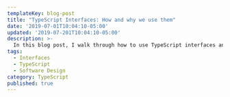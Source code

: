 ```yaml
---
templateKey: blog-post
title: "TypeScript Interfaces: How and why we use them"
date: '2019-07-01T10:04:10-05:00'
updated: '2019-07-201T10:04:10-05:00'
description: >-
  In this blog post, I walk through how to use TypeScript interfaces and why they're a good idea to use in software design.
tags:
  - Interfaces
  - TypeScript
  - Software Design
category: TypeScript
published: true
---
```


